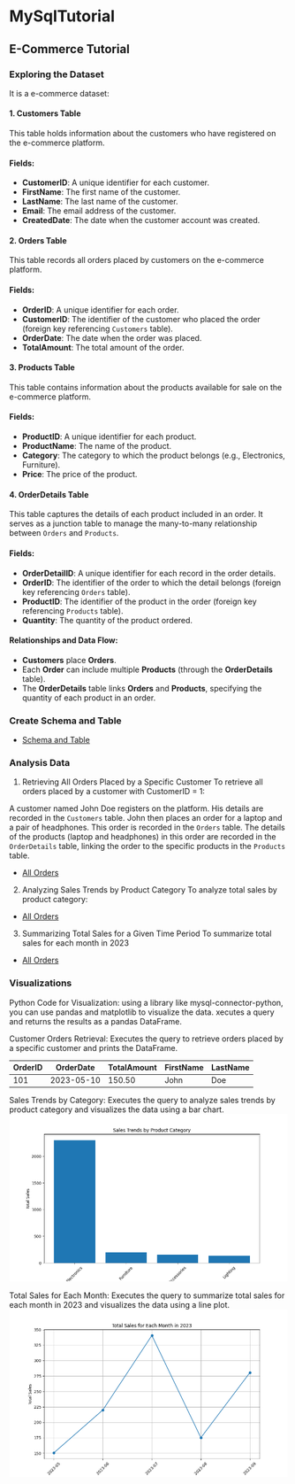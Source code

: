 # MySqlTutorial

## E-Commerce Tutorial

### Exploring the Dataset
It is a e-commerce dataset:

#### 1. **Customers Table**
This table holds information about the customers who have registered on the e-commerce platform.
#### Fields:
- **CustomerID**: A unique identifier for each customer.
- **FirstName**: The first name of the customer.
- **LastName**: The last name of the customer.
- **Email**: The email address of the customer.
- **CreatedDate**: The date when the customer account was created.

#### 2. **Orders Table**
This table records all orders placed by customers on the e-commerce platform.
#### Fields:
- **OrderID**: A unique identifier for each order.
- **CustomerID**: The identifier of the customer who placed the order (foreign key referencing `Customers` table).
- **OrderDate**: The date when the order was placed.
- **TotalAmount**: The total amount of the order.

#### 3. **Products Table**
This table contains information about the products available for sale on the e-commerce platform.

#### Fields:
- **ProductID**: A unique identifier for each product.
- **ProductName**: The name of the product.
- **Category**: The category to which the product belongs (e.g., Electronics, Furniture).
- **Price**: The price of the product.

#### 4. **OrderDetails Table**
This table captures the details of each product included in an order. It serves as a junction table to manage the many-to-many relationship between `Orders` and `Products`.

#### Fields:
- **OrderDetailID**: A unique identifier for each record in the order details.
- **OrderID**: The identifier of the order to which the detail belongs (foreign key referencing `Orders` table).
- **ProductID**: The identifier of the product in the order (foreign key referencing `Products` table).
- **Quantity**: The quantity of the product ordered.

#### Relationships and Data Flow:
- **Customers** place **Orders**.
- Each **Order** can include multiple **Products** (through the **OrderDetails** table).
- The **OrderDetails** table links **Orders** and **Products**, specifying the quantity of each product in an order.


### Create Schema and Table

- [Schema and Table](/abc_e_commerce/ABC_e_com.sql)

### Analysis Data

1. Retrieving All Orders Placed by a Specific Customer
To retrieve all orders placed by a customer with CustomerID = 1:

A customer named John Doe registers on the platform. His details are recorded in the `Customers` table. John then places an order for a laptop and a pair of headphones. This order is recorded in the `Orders` table. The details of the products (laptop and headphones) in this order are recorded in the `OrderDetails` table, linking the order to the specific products in the `Products` table.

- [All Orders](/abc_e_commerce/all_orders.sql)

2. Analyzing Sales Trends by Product Category
To analyze total sales by product category:

- [All Orders](/abc_e_commerce/sales_by_product_category.sql)

3. Summarizing Total Sales for a Given Time Period
To summarize total sales for each month in 2023

- [All Orders](/abc_e_commerce/summarize_total_sales.sql)

### Visualizations

Python Code for Visualization: 
using a library like mysql-connector-python, you can use pandas and matplotlib to visualize the data. xecutes a query and returns the results as a pandas DataFrame.

Customer Orders Retrieval: Executes the query to retrieve orders placed by a specific customer and prints the DataFrame.

|OrderID |OrderDate |TotalAmount |FirstName |LastName |
|--------|----------|------------|----------|---------|
|101  	 |2023-05-10|      150.50|      John|      Doe|


Sales Trends by Category: Executes the query to analyze sales trends by product category and visualizes the data using a bar chart.
![Sales Trends by Category](/abc_e_commerce/sale_trends_by_product_category.png)



Total Sales for Each Month: Executes the query to summarize total sales for each month in 2023 and visualizes the data using a line plot.
![Total Sales for Each Month](/abc_e_commerce/total_sales_per_month.png)



